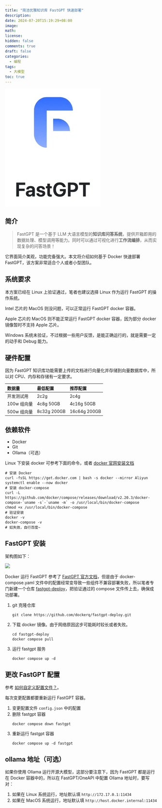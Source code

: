 ```yaml
---
title: "简洁优雅知识库 FastGPT 快速部署"
description:
date: 2024-07-20T15:19:29+08:00
image:
math:
license:
hidden: false
comments: true
draft: false
categories:
  - 编程
tags:
  - 大模型
toc: true
---
```


![](https://github.com/alwqx/picx-images-hosting/raw/master/blog/2024/fastgpt_logo.1aow06r8ht.webp)

## 简介

> FastGPT 是一个基于 LLM 大语言模型的**知识库问答系统**，提供开箱即用的数据处理、模型调用等能力。同时可以通过可视化进行**工作流编排**，从而实现复杂的问答场景！

它界面简介美观，功能完备强大。本文将介绍如何基于 Docker 快速部署 FastGPT，该方案非常适合个人或者小型团队。

## 系统要求

本方案已经在 Linux 上验证通过，笔者也建议选择 Linux 作为运行 FastGPT 的操作系统。

Intel 芯片的 MacOS 则没问题，可以正常运行 FastGPT docker 容器。

Apple 芯片的 MacOS 则不能正常运行 FastGPT docker 容器，因为部分 docker 镜像暂时不支持 Apple 芯片。

Windows 系统未验证，不过根据一些用户反馈，是能正确运行的，就是需要一定的动手和 Debug 能力。

## 硬件配置

因为 FastGPT 知识库功能需要上传的文档进行向量化并存储到向量数据库中，所以对 CPU、内存和存储有一定要求。

| 数据量      | 最低配置    | 推荐配置     |
| :---------- | :---------- | :----------- |
| 开发测试用  | 2c2g        | 2c4g         |
| 100w 组向量 | 4c8g 50GB   | 4c16g 50GB   |
| 500w 组向量 | 8c32g 200GB | 16c64g 200GB |

## 依赖软件

- Docker
- Git
- Ollama（可选）

Linux 下安装 docker 可参考下面的命令，或者 [docker 官网安装文档](https://docs.docker.com/engine/install/)

```shell
# 安装 Docker
curl -fsSL https://get.docker.com | bash -s docker --mirror Aliyun
systemctl enable --now docker
# 安装 docker-compose
curl -L https://github.com/docker/compose/releases/download/v2.20.3/docker-compose-`uname -s`-`uname -m` -o /usr/local/bin/docker-compose
chmod +x /usr/local/bin/docker-compose
# 验证安装
docker -v
docker-compose -v
# 如失效，自行百度~
```

## FastGPT 安装

架构图如下：

![](https://cdn.jsdelivr.net/gh/yangchuansheng/fastgpt-imgs@main/imgs/sealos-fastgpt.webp)

Docker 运行 FastGPT 参考了 [FastGPT 官方文档](https://doc.fastgpt.in/docs/development/docker/#%E5%BC%80%E5%A7%8B%E9%83%A8%E7%BD%B2)，但是由于 docker-compose.yaml 文件中的配置经常变导致一些组件不兼容部署失败，所以笔者专门新建一个仓库 [fastgpt-deploy](https://github.com/dockerq/fastgpt-deploy)，把验证通过的 compose 文件传上去，确保成功部署。

1. git 克隆仓库
   ```shell
   git clone https://github.com/dockerq/fastgpt-deploy.git
   ```
2. 下载 docker 镜像。由于网络原因这步可能耗时较长或者失败。
   ```shell
   cd fastgpt-deploy
   docker compose pull
   ```
3. 运行 fastgpt 服务
   ```shell
   docker compose up -d
   ```

## 更改 FastGPT 配置

参考 [如何自定义配置文件？](https://doc.fastgpt.in/docs/development/docker/#%e5%a6%82%e4%bd%95%e8%87%aa%e5%ae%9a%e4%b9%89%e9%85%8d%e7%bd%ae%e6%96%87%e4%bb%b6)。

每次变更配置都要重新运行 FastGPT 容器。

1. 变更配置文件 `config.json` 中的配置
2. 删除 fastgpt 容器
   ```shell
   docker compose down fastgpt
   ```
3. 重新运行 fastgpt 容器
   ```shell
   docker compose up -d fastgpt
   ```

## ollama 地址（可选）

如果你使用 Ollama 运行开源大模型，这部分要注意下，因为 FastGPT 都是运行在 Docker 容器中的，所以在 FastGPT/OneAPI 中配置 Ollama 地址时，要写对：

1. 如果在 Linux 系统运行，地址默认填 `http://172.17.0.1:11434`
2. 如果在 MacOS 系统运行，地址默认填 `http://host.docker.internal:11434`
